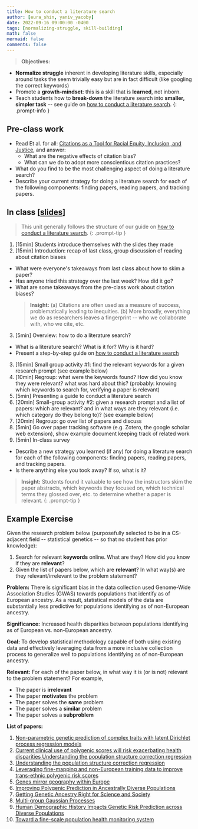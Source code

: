 ```yaml
---
title: How to conduct a literature search
author: [eura_shin, yaniv_yacoby]
date: 2022-09-16 09:00:00 -0400
tags: [normalizing-struggle, skill-building]
math: false
mermaid: false
comments: false
---
```


> **Objectives:**
* **Normalize struggle** inherent in developing literature skills, especially around tasks the seem trivially easy but are in fact difficult (like googling the correct keywords)
* Promote a **growth-mindset**: this is a skill that is **learned**, not inborn.
* Teach students how to **break-down** the literature search into **smaller, simpler task** -- see guide on [how to conduct a literature search](https://yanivyacoby.github.io/harvard-cs290/materials/how-to-do-a-literature-search).
{: .prompt-info }


## Pre-class work
* Read Et al. for all: [Citations as a Tool for Racial Equity, Inclusion, and Justice](https://rurisi.com/citation-guide), and answer:
  * What are the negative effects of citation bias?
  * What can we do to adopt more conscientious citation practices?
* What do you find to be the most challenging aspect of doing a literature search? 
* Describe your current strategy for doing a literature search for each of the following components: finding papers, reading papers, and tracking papers.


## In class \[[slides](https://docs.google.com/presentation/d/1i6_H-NZ3pDQdovg_cvTt4eS_xogvwCEV7yCilD92nxM/edit#slide=id.p)\]
> This unit generally follows the structure of our guide on [how to conduct a literature search](https://yanivyacoby.github.io/harvard-cs290/materials/how-to-do-a-literature-search).
{: .prompt-tip }
1. [15min] Students introduce themselves with the slides they made
2. [15min] Introduction: recap of last class, group discussion of reading about citation biases
  * What were everyone's takeaways from last class about how to skim a paper?
  * Has anyone tried this strategy over the last week? How did it go?
  * What are some takeaways from the pre-class work about citation biases?
    > **Insight:** (a) Citations are often used as a measure of success, problematically leading to inequities. (b) More broadly, everything we do as researchers leaves a fingerprint -- who we collaborate with, who we cite, etc.  
3. [5min] Overview: how to do a literature search?
  * What is a literature search? What is it for? Why is it hard?
  * Present a step-by-step guide on [how to conduct a literature search](https://yanivyacoby.github.io/harvard-cs290/materials/how-to-do-a-literature-search)
3. [15min] Small group activity #1: find the relevant keywords for a given research prompt (see example below)
4. [10min] Regroup: what were the keywords found? How did you know they were relevant? what was hard about this? (probably: knowing which keywords to search for, verifying a paper is relevant)
5. [5min] Presenting a guide to conduct a literature search
6. [20min] Small-group activity #2: given a research prompt and a list of papers: which are relevant? and in what ways are they relevant (i.e. which category do they belong to)? (see example below)
7. [20min] Regroup: go over list of papers and discuss
8. [5min] Go over paper tracking software (e.g. Zotero, the google scholar web extension), show example document keeping track of related work
8. [5min] In-class survey
  * Describe a new strategy you learned (if any) for doing a literature search for each of the following components: finding papers, reading papers, and tracking papers.
  * Is there anything else you took away? If so, what is it?


> **Insight:** Students found it valuable to see how the instructors skim the paper abstracts, which keywords they focused on, which technical terms they glossed over, etc. to determine whether a paper is relevant.
{: .prompt-tip }


## Example Exercise

Given the research problem below (purposefully selected to be in a CS-adjacent field -- statistical genetics -- so that no student has prior knowledge):
1. Search for relevant **keywords** online. What are they? How did you know if they are **relevant**?
2. Given the list of papers below, which are **relevant**? In what way(s) are they relevant/irrelevant to the problem statement?

**Problem:** There is significant bias in the data collection used Genome-Wide Association Studies (GWAS) towards populations that identify as of European ancestry. As a result, statistical models of the data are substantially less predictive for populations identifying as of non-European ancestry.

**Significance:** Increased health disparities between populations identifying as of European vs. non-European ancestry.

**Goal:** To develop statistical methodology capable of both using existing data and effectively leveraging data from a more inclusive collection process to generalize well to populations identifying as of non-European ancestry.

**Relevant:** For each of the paper below, in what way it is (or is not) relevant to the problem statement? For example,
* The paper is **irrelevant**
* The paper **motivates** the problem
* The paper solves the **same** problem
* The paper solves a **similar** problem
* The paper solves a **subproblem**

**List of papers:**
1. [Non-parametric genetic prediction of complex traits with latent Dirichlet process regression models](https://www.nature.com/articles/s41467-017-00470-2.pdf)
2. [Current clinical use of polygenic scores will risk exacerbating health disparities Understanding the population structure correction regression](https://www.ncbi.nlm.nih.gov/pmc/articles/PMC6563838/pdf/nihms-1030266.pdf)
3. [Understanding the population structure correction regression](https://arxiv.org/abs/2108.05655)
4. [Leveraging fine-mapping and non-European training data to improve trans-ethnic polygenic risk scores](https://www.medrxiv.org/content/10.1101/2021.01.19.21249483v1.full.pdf)
5. [Genes mirror geography within Europe](https://www.ncbi.nlm.nih.gov/pmc/articles/PMC2735096/pdf/nihms132060.pdf)
6. [Improving Polygenic Prediction in Ancestrally Diverse Populations](https://www.medrxiv.org/content/10.1101/2020.12.27.20248738v1.full)
7. [Getting Genetic Ancestry Right for Science and Society](https://arxiv.org/pdf/2110.05987.pdf)
8. [Multi-group Gaussian Processes](https://arxiv.org/abs/2110.08411)
9. [Human Demographic History Impacts Genetic Risk Prediction across Diverse Populations](https://www.ncbi.nlm.nih.gov/pmc/articles/PMC5384097/pdf/main.pdf)
10. [Toward a fine-scale population health monitoring system](https://www.cell.com/cell/fulltext/S0092-8674(21)00365-2?_returnURL=https:%2F%2Flinkinghub.elsevier.com%2Fretrieve%2Fpii%2FS0092867421003652%3Fshowall%3Dtrue)

